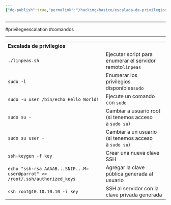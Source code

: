 ```yaml
---
{"dg-publish":true,"permalink":"/hacking/basico/escalada-de-privilegios/"}
---
```



----------
#privilegeescalation #comandos 

--------

|   |   |
|---|---|
|**Escalada de privilegios**||
|`./linpeas.sh`|Ejecutar script para enumerar el servidor remoto`linpeas`|
|`sudo -l`|Enumerar los privilegios disponibles`sudo`|
|`sudo -u user /bin/echo Hello World!`|Ejecute un comando con `sudo`|
|`sudo su -`|Cambiar a usuario root (si tenemos acceso a `sudo su`)|
|`sudo su user -`|Cambiar a un usuario (si tenemos acceso a `sudo su`)|
|`ssh-keygen -f key`|Crear una nueva clave SSH|
|`echo "ssh-rsa AAAAB...SNIP...M= user@parrot" >> /root/.ssh/authorized_keys`|Agregar la clave pública generada al usuario|
|`ssh root@10.10.10.10 -i key`|SSH al servidor con la clave privada generada|